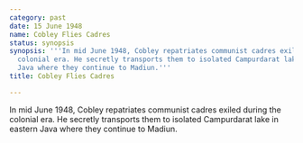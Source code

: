 ```yaml
---
category: past
date: 15 June 1948
name: Cobley Flies Cadres
status: synopsis
synopsis: '''In mid June 1948, Cobley repatriates communist cadres exiled during the
  colonial era. He secretly transports them to isolated Campurdarat lake in eastern
  Java where they continue to Madiun.'''
title: Cobley Flies Cadres

---
```






In mid June 1948, Cobley repatriates communist cadres exiled during the
colonial era. He secretly transports them to isolated Campurdarat lake
in eastern Java where they continue to Madiun.
